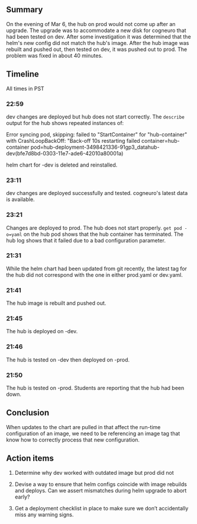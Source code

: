 ## Summary ##

On the evening of Mar 6, the hub on prod would not come up after an upgrade. The upgrade was to accommodate a new disk for cogneuro that had been tested on dev. After some investigation it was determined that the helm's new config did not match the hub's image. After the hub image was rebuilt and pushed out, then tested on dev, it was pushed out to prod. The problem was fixed in about 40 minutes.

## Timeline ##

All times in PST

### 22:59 ###

dev changes are deployed but hub does not start correctly. The `describe` output for the hub shows repeated instances of:

Error syncing pod, skipping: failed to "StartContainer" for "hub-container" with CrashLoopBackOff: "Back-off 10s restarting failed container=hub-container pod=hub-deployment-3498421336-91gp3_datahub-dev(bfe7d8bd-0303-11e7-ade6-42010a80001a)

helm chart for -dev is deleted and reinstalled.

### 23:11 ###

dev changes are deployed successfully and tested. cogneuro's latest data is available. 

### 23:21 ###

Changes are deployed to prod. The hub does not start properly. `get pod -o=yaml` on the hub pod shows that the hub container has terminated. The hub log shows that it failed due to a bad configuration parameter. 

### 21:31 ###

While the helm chart had been updated from git recently, the latest tag for the hub did not correspond with the one in either prod.yaml or dev.yaml.

### 21:41 ###

The hub image is rebuilt and pushed out.

### 21:45 ###

The hub is deployed on -dev.

### 21:46 ###

The hub is tested on -dev then deployed on -prod.

### 21:50 ###

The hub is tested on -prod. Students are reporting that the hub had been down.

## Conclusion ##

When updates to the chart are pulled in that affect the run-time configuration of an image, we need to be referencing an image tag that know how to correctly process that new configuration.

## Action items ##

1. Determine why dev worked with outdated image but prod did not

2. Devise a way to ensure that helm configs coincide with image rebuilds and deploys. Can we assert mismatches during helm upgrade to abort early?

3. Get a deployment checklist in place to make sure we don’t accidentally miss any warning signs.
